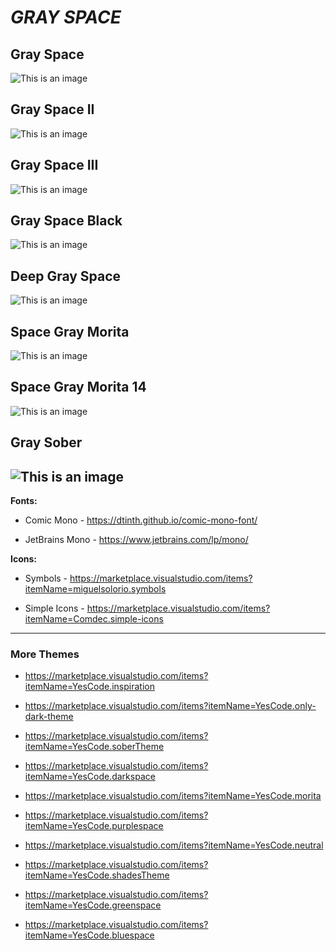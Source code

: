 # ***GRAY SPACE***

##  Gray Space
![This is an image](https://github.com/yesomac/grayspace/blob/master/img/space-gray.png?raw=true)

## Gray Space II
![This is an image](https://github.com/yesomac/grayspace/blob/master/img/grayII.png?raw=true)

## Gray Space III
![This is an image](https://github.com/yesomac/grayspace/blob/master/img/space-gray-III.png?raw=true)

## Gray Space Black
![This is an image](https://github.com/yesomac/grayspace/blob/master/img/grayspace_black.png?raw=true)



## Deep Gray Space 
![This is an image](https://github.com/yesomac/grayspace/blob/master/img/space-gray-deep.png?raw=true)

## Space Gray Morita 
![This is an image](https://github.com/yesomac/grayspace/blob/master/img/space-gray-morita.png?raw=true)

## Space Gray Morita 14
![This is an image](https://github.com/yesomac/grayspace/blob/master/img/grayspacemorita14.png?raw=true)

##  Gray Sober
![This is an image](https://github.com/yesomac/grayspace/blob/master/img/space-gray-sober.png?raw=true)
---
**Fonts:** 

  * Comic Mono - https://dtinth.github.io/comic-mono-font/

  * JetBrains Mono - https://www.jetbrains.com/lp/mono/

**Icons:** 
  * Symbols - https://marketplace.visualstudio.com/items?itemName=miguelsolorio.symbols

  * Simple Icons - https://marketplace.visualstudio.com/items?itemName=Comdec.simple-icons

---
### More Themes

* https://marketplace.visualstudio.com/items?itemName=YesCode.inspiration

* https://marketplace.visualstudio.com/items?itemName=YesCode.only-dark-theme

* https://marketplace.visualstudio.com/items?itemName=YesCode.soberTheme

* https://marketplace.visualstudio.com/items?itemName=YesCode.darkspace

* https://marketplace.visualstudio.com/items?itemName=YesCode.morita

* https://marketplace.visualstudio.com/items?itemName=YesCode.purplespace

* https://marketplace.visualstudio.com/items?itemName=YesCode.neutral

* https://marketplace.visualstudio.com/items?itemName=YesCode.shadesTheme

* https://marketplace.visualstudio.com/items?itemName=YesCode.greenspace

* https://marketplace.visualstudio.com/items?itemName=YesCode.bluespace